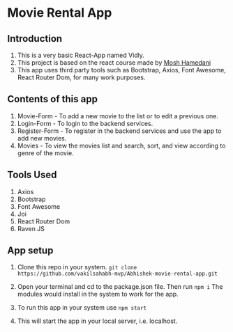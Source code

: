# Movie Rental App

## Introduction

1. This is a very basic React-App named Vidly.
2. This project is based on the react course made by <a href="https://codewithmosh.com/p/mastering-react"> Mosh Hamedani</a>
3. This app uses third party tools such as Bootstrap, Axios, Font Awesome, React Router Dom, for many work purposes.

## Contents of this app

1. Movie-Form - To add a new movie to the list or to edit a previous one.
2. Login-Form - To login to the backend services.
3. Register-Form - To register in the backend services and use the app to add new movies.
4. Movies - To view the movies list and search, sort, and view according to genre of the movie.

## Tools Used
 1. Axios
 2. Bootstrap
 3. Font Awesome
 4. Joi
 5. React Router Dom
 6. Raven JS
 

## App setup

1. Clone this repo in your system.
 `git clone https://github.com/vakilsahabh-mvp/Abhishek-movie-rental-app.git`

2. Open your terminal and cd to the package.json file. Then run 
 `npm i`
 The modules would install in the system to work for the app.

3. To run this app in your system use
 `npm start`

4. This will start the app in your local server, i.e. localhost.
